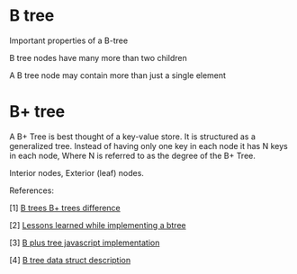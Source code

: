# B tree
Important properties of a B-tree

  B tree nodes have many more than two children
  
  A B tree node may contain more than just a single element

# B+ tree

A B+ Tree is best thought of a key-value store. It is structured as a generalized tree. Instead of having only one key in each node it has N keys in each node,
Where N is referred to as the degree of the B+ Tree. 

Interior nodes,
Exterior (leaf) nodes.

References:

[1] [B trees B+ trees difference](https://stackoverflow.com/questions/870218/b-trees-b-trees-difference)

[2] [Lessons learned while implementing a btree](http://hackthology.com/lessons-learned-while-implementing-a-btree.html)

[3] [B plus tree javascript implementation](http://www.conquex.com/b-tree-javascript-implementation/)

[4] [B tree data struct description](http://cis.stvincent.edu/html/tutorials/swd/btree/btree.html)
